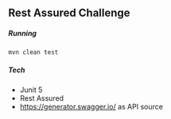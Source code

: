 ## Rest Assured Challenge 

##### Running
``
mvn clean test
``

##### Tech

- Junit 5
- Rest Assured 
- https://generator.swagger.io/ as API source
